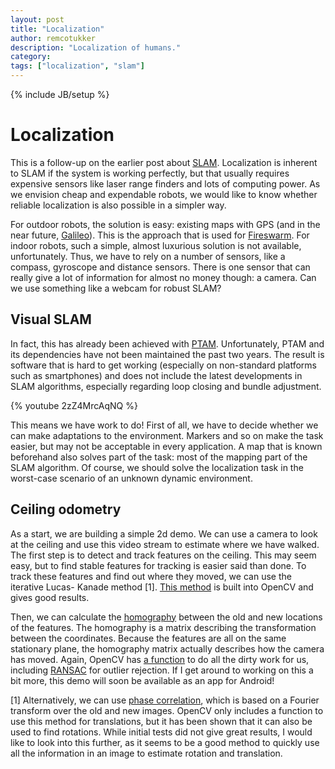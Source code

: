 ```yaml
---
layout: post
title: "Localization"
author: remcotukker
description: "Localization of humans."
category: 
tags: ["localization", "slam"]
---
```

{% include JB/setup %}

# Localization

This is a follow-up on the earlier post about
[SLAM]({{site.url}}/2012/02/28/a-brief-story-of-slam/). Localization
is inherent to SLAM if the system is working perfectly, but that usually requires
expensive sensors like laser range finders and lots of computing power. As we
envision cheap and expendable robots, we would like to know whether reliable
localization is also possible in a simpler way.

For outdoor robots, the solution is easy: existing maps with GPS (and in the
near future, [Galileo](http://www.esa.int/esaNA/galileo.html)). This is the
approach that is used for [Fireswarm](http://fireswarm.nl/). For indoor
robots, such a simple, almost luxurious solution is not available,
unfortunately. Thus, we have to rely on a number of sensors, like a compass,
gyroscope and distance sensors. There is one sensor that can really give a lot
of information for almost no money though: a camera. Can we use something like
a webcam for robust SLAM?

##  Visual SLAM

In fact, this has already been achieved with
[PTAM](http://www.robots.ox.ac.uk/~gk/PTAM/). Unfortunately, PTAM and its
dependencies have not been maintained the past two years. The result is
software that is hard to get working (especially on non-standard platforms
such as smartphones) and does not include the latest developments in SLAM
algorithms, especially regarding loop closing and bundle adjustment.

{% youtube 2zZ4MrcAqNQ %}

This means we have work to do! First of all, we have to decide whether we can
make adaptations to the environment. Markers and so on make the task easier,
but may not be acceptable in every application. A map that is known beforehand
also solves part of the task: most of the mapping part of the SLAM algorithm.
Of course, we should solve the localization task in the worst-case scenario of
an unknown dynamic environment.

##  Ceiling odometry

As a start, we are building a simple 2d demo. We can use a camera to look at
the ceiling and use this video stream to estimate where we have walked. The
first step is to detect and track features on the ceiling. This may seem easy,
but to find stable features for tracking is easier said than done. To track
these features and find out where they moved, we can use the iterative Lucas-
Kanade method [1]. [This method](http://docs.opencv.org/modules/video/doc/motion_analysis_and_object_tracking.html) is built into OpenCV and
gives good results.

Then, we can calculate the
[homography](http://en.wikipedia.org/wiki/Homography) between the old and new
locations of the features. The homography is a matrix describing the
transformation between the coordinates. Because the features are all on the
same stationary plane, the homography matrix actually describes how the camera
has moved. Again, OpenCV has [a function](http://docs.opencv.org/modules/calib3d/doc/camera_calibration_and_3d_reconstruction.html?highlight=findhomography#cv.FindHomography) to do all the dirty work for us, including
[RANSAC](http://en.wikipedia.org/wiki/RANSAC) for outlier rejection. If I get
around to working on this a bit more, this demo will soon be available as an
app for Android!



[1] Alternatively, we can use [phase correlation](http://en.wikipedia.org/wiki/Phase_correlation), which is based on a Fourier transform over the old and new images. OpenCV only includes a function to use this method for translations, but it has been shown that it can also be used to find rotations. While initial tests did not give great results, I would like to look into this further, as it seems to be a good method to quickly use all the information in an image to estimate rotation and translation.




